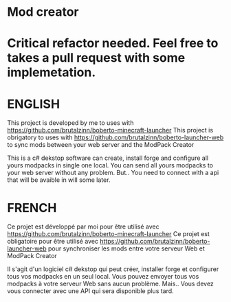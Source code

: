 # Mod creator

# Critical refactor needed. Feel free to takes a pull request with some implemetation.

# ENGLISH 
This project is developed by me to uses with https://github.com/brutalzinn/boberto-minecraft-launcher
This project is obrigatory to uses with https://github.com/brutalzinn/boberto-launcher-web to sync mods between your web server and the ModPack Creator

This is a c# dekstop software can create, install forge and configure all yours modpacks in single one local. You can send all yours modpacks to your web server without any problem.  But.. You need to connect with a api that will be avaible in will some later.

# FRENCH
Ce projet est développé par moi pour être utilisé avec https://github.com/brutalzinn/boberto-minecraft-launcher
Ce projet est obligatoire pour être utilisé avec https://github.com/brutalzinn/boberto-launcher-web pour synchroniser les mods entre votre serveur Web et ModPack Creator

Il s'agit d'un logiciel c# dekstop qui peut créer, installer forge et configurer tous vos modpacks en un seul local. Vous pouvez envoyer tous vos modpacks à votre serveur Web sans aucun problème. Mais.. Vous devez vous connecter avec une API qui sera disponible plus tard.